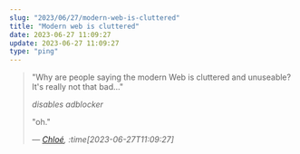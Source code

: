 ```yaml
---
slug: "2023/06/27/modern-web-is-cluttered"
title: "Modern web is cluttered"
date: 2023-06-27 11:09:27
update: 2023-06-27 11:09:27
type: "ping"
---
```


> "Why are people saying the modern Web is cluttered and unuseable? It's really not that bad..."
>
> _disables adblocker_
>
> "oh."
>
> <cite>&mdash; [Chloé](https://mastodon.social/@carotte/110617398735423428), :time[2023-06-27T11:09:27]</cite>
